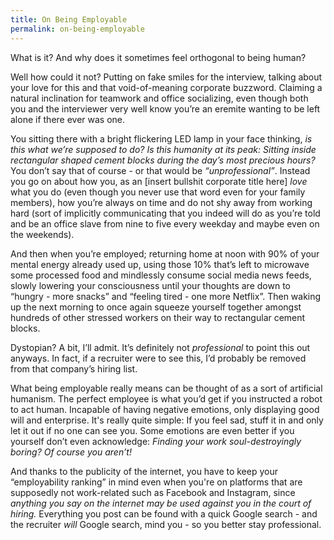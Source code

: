 ```yaml
---
title: On Being Employable
permalink: on-being-employable
---
```


What is it? And why does it sometimes feel orthogonal to being human?

Well how could it not? Putting on fake smiles for the interview, talking about your love for this and that void-of-meaning corporate buzzword. Claiming a natural inclination for teamwork and office socializing, even though both you and the interviewer very well know you’re an eremite wanting to be left alone if there ever was one.

You sitting there with a bright flickering LED lamp in your face thinking, _is this what we’re supposed to do? Is this humanity at its peak: Sitting inside rectangular shaped cement blocks during the day’s most precious hours?_ You don’t say that of course - or that would be _“unprofessional”_. Instead you go on about how you, as an [insert bullshit corporate title here] _love_ what you do (even though you never use that word even for your family members), how you’re always on time and do not shy away from working hard (sort of implicitly communicating that you indeed will do as you’re told and be an office slave from nine to five every weekday and maybe even on the weekends).

And then when you’re employed; returning home at noon with 90% of your mental energy already used up, using those 10% that’s left to microwave some processed food and mindlessly consume social media news feeds, slowly lowering your consciousness until your thoughts are down to “hungry - more snacks” and “feeling tired - one more Netflix”. Then waking up the next morning to once again squeeze yourself together amongst hundreds of other stressed workers on their way to rectangular cement blocks.

Dystopian? A bit, I’ll admit. It’s definitely not _professional_ to point this out anyways. In fact, if a recruiter were to see this, I’d probably be removed from that company’s hiring list.

What being employable really means can be thought of as a sort of artificial humanism. The perfect employee is what you’d get if you instructed a robot to act human. Incapable of having negative emotions, only displaying good will and enterprise. It's really quite simple: If you feel sad, stuff it in and only let it out if no one can see you. Some emotions are even better if you yourself don’t even acknowledge: _Finding your work soul-destroyingly boring? Of course you aren’t!_

And thanks to the publicity of the internet, you have to keep your “employability ranking” in mind even when you're on platforms that are supposedly not work-related such as Facebook and Instagram, since _anything you say on the internet may be used against you in the court of hiring._ Everything you post can be found with a quick Google search - and the recruiter _will_ Google search, mind you - so you better stay professional.
